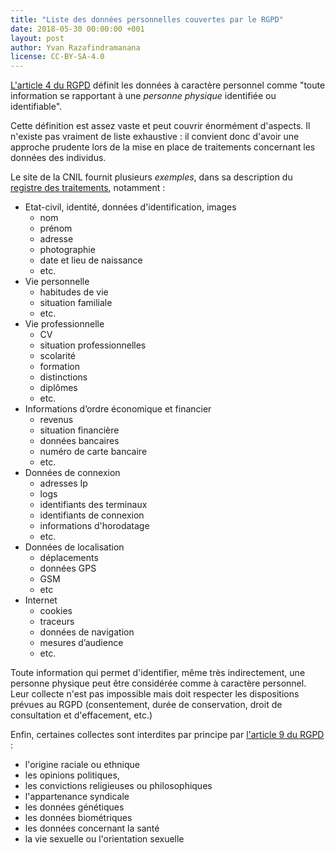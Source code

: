 ```yaml
---
title: "Liste des données personnelles couvertes par le RGPD"
date: 2018-05-30 00:00:00 +001
layout: post
author: Yvan Razafindramanana
license: CC-BY-SA-4.0
---
```


[L'article 4 du RGPD](https://gdpr.algolia.com/fr/gdpr-article-4) définit
les données à caractère personnel comme "toute information se rapportant à une _personne
physique_ identifiée ou identifiable".

Cette définition est assez vaste et peut couvrir énormément d'aspects.
Il n'existe pas vraiment de liste exhaustive : il convient
donc d'avoir une approche prudente lors de la mise en place
de traitements concernant les données des individus.

<!--more-->

Le site de la CNIL fournit plusieurs _exemples_,
dans sa description du [registre des traitements](https://www.cnil.fr/sites/default/files/atoms/files/registre_rgpd_basique.pdf),
notamment :

* Etat-civil, identité, données d'identification, images
    * nom
    * prénom
    * adresse
    * photographie
    * date et lieu de naissance
    * etc.
* Vie personnelle
    * habitudes de vie
    * situation familiale
    * etc.
* Vie professionnelle
    * CV
    * situation professionnelles
    * scolarité
    * formation
    * distinctions
    * diplômes
    * etc.
* Informations d’ordre économique et financier
    * revenus
	* situation financière
	* données bancaires
    * numéro de carte bancaire
	* etc.
* Données de connexion
    * adresses Ip
	* logs
	* identifiants des terminaux
	* identifiants de connexion
	* informations d'horodatage
	* etc.
* Données de localisation 
    * déplacements
	* données GPS
	* GSM
	* etc
* Internet
    * cookies
	* traceurs
	* données de navigation
	* mesures d’audience
	* etc.
    
Toute information qui permet d'identifier, même très indirectement, une personne
physique peut être considérée comme à caractère personnel.
Leur collecte n'est pas impossible mais doit respecter les dispositions prévues
au RGPD (consentement, durée de conservation, droit de consultation et d'effacement,
etc.)

Enfin, certaines collectes sont interdites par principe
par [l'article 9 du RGPD](https://gdpr.algolia.com/fr/gdpr-article-9) :

* l'origine raciale ou ethnique
* les opinions politiques,
* les convictions religieuses ou philosophiques
* l'appartenance syndicale
* les données génétiques
* les données biométriques
* les données concernant la santé
* la vie sexuelle ou l'orientation sexuelle 
